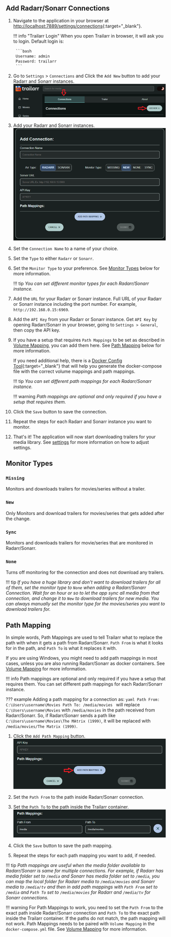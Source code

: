 ## Add Radarr/Sonarr Connections

1. Navigate to the application in your browser at [http://localhost:7889/settings/connections](http://localhost:7889/settings/connections){:target="_blank"}.

    !!! info "Trailarr Login"
        When you open Trailarr in browser, it will ask you to login. Default login is:
        
        ```bash
        Username: admin
        Password: trailarr
        ```

2. Go to `Settings` > `Connections` and Click the `Add New` button to add your Radarr and Sonarr instances.
![Add New](../getting-started/add-new.png)

3. Add your Radarr and Sonarr instances.
![Add Connection](add-connection.png)

4. Set the `Connection Name` to a name of your choice.

5. Set the `Type` to either `Radarr` or `Sonarr`.

6. Set the `Monitor Type` to your preference. See [Monitor Types](#monitor-types) below for more information.

    !!! tip
        _You can set different monitor types for each Radarr/Sonarr instance._


7. Add the `URL` for your Radarr or Sonarr instance.
    Full URL of your Radarr or Sonarr instance including the port number. For example, `http://192.168.0.15:6969`.

8. Add the `API Key` from your Radarr or Sonarr instance.
    Get `API Key` by opening Radarr/Sonarr in your browser, going to `Settings > General`, then copy the API key.

9. If you have a setup that requires `Path Mappings` to be set as described in [Volume Mapping](../getting-started/volume-mapping.md), you can add them here. See [Path Mapping](#path-mapping) below for more information.

    If you need additional help, there is a [Docker Config Tool](https://nandyalu.github.io/trailarr/usage/docker-builder.html){:target="_blank"} that will help you generate the docker-compose file with the correct volume mappings and path mappings.

    !!! tip
        _You can set different path mappings for each Radarr/Sonarr instance._

    !!! warning
        _Path mappings are optional and only required if you have a setup that requires them._

10. Click the `Save` button to save the connection.

11. Repeat the steps for each Radarr and Sonarr instance you want to monitor.

12. That's it! The application will now start downloading trailers for your media library. See [settings](../getting-started/application-settings.md) for more information on how to adjust settings.

## Monitor Types

### `Missing`
Monitors and downloads trailers for movies/series without a trailer.

### `New`
Only Monitors and download trailers for movies/series that gets added after the change.

### `Sync`
Monitors and downloads trailers for movie/series that are monitored in Radarr/Sonarr.

### `None`
Turns off monitoring for the connection and does not download any trailers.

!!! tip
    _If you have a huge library and don't want to download trailers for all of them, set the monitor type to `None` when adding a Radarr/Sonarr Connection. Wait for an hour or so to let the app sync all media from that connection, and change it to `New` to download trailers for new media. You can always manually set the monitor type for the movies/series you want to download trailers for._

## Path Mapping

In simple words, Path Mappings are used to tell Trailarr what to replace the path with when it gets a path from Radarr/Sonarr. `Path From` is what it looks for in the path, and `Path To` is what it replaces it with.

If you are using Windows, you might need to add path mappings in most cases, unless you are also running Radarr/Sonarr as docker containers. See [Volume Mapping](../getting-started/volume-mapping.md) for more information.

!!! info
    Path mappings are optional and only required if you have a setup that requires them. You can set different path mappings for each Radarr/Sonarr instance.

??? example
    Adding a path mapping for a connection as:
    ```yaml
    Path From: C:\Users\username\Movies
    Path To: /media/movies
    ```
    will replace `C:\Users\username\Movies` with `/media/movies` in the path received from Radarr/Sonarr.
    So, if Radarr/Sonarr sends a path like `C:\Users\username\Movies\The MAtrix (1999)`, it will be replaced with `/media/movies/The Matrix (1999)`.

1. Click the `Add Path Mapping` button.
![Add Path Mapping](../getting-started/add-path-mapping.png)

2. Set the `Path From` to the path inside Radarr/Sonarr connection.

3. Set the `Path To` to the path inside the Trailarr container.
![Path Mapping](../getting-started/path-mapping.png)

4. Click the `Save` button to save the path mapping.

5. Repeat the steps for each path mapping you want to add, if needed.

!!! tip
    _Path mappings are useful when the media folder available to Radarr/Sonarr is same for multiple connections. For example, if Radarr has media folder set to `/media` and Sonarr has media folder set to `/media`, you can map the local folder for Radarr media to `/media/movies` and Sonarr media to `/media/tv` and then in add path mappings with `Path From` set to `/media` and `Path To` set to `/media/movies` for Radarr and `/media/tv` for Sonarr connections._

!!! warning
    For Path Mappings to work, you need to set the `Path From` to the exact path inside Radarr/Sonarr connection and `Path To` to the exact path inside the Trailarr container. If the paths do not match, the path mapping will not work. Path Mappings needs to be paired with `Volume Mapping` in the `docker-compose.yml` file. See [Volume Mapping](../getting-started/volume-mapping.md) for more information.